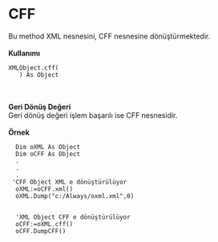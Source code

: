 # CFF

Bu method XML nesnesini, CFF nesnesine dönüştürmektedir.\
\
**Kullanımı**

```
XMLObject.cff(
   ) As Object
```

\
\
**Geri Dönüş Değeri**\
Geri dönüş değeri işlem başarılı ise CFF nesnesidir.\
\
**Örnek**

```
  Dim oXML As Object
  Dim oCFF As Object
  .
  .
  .
 'CFF Object XML e dönüştürülüyor
  oXML:=oCFF.xml()
  oXML.Dump("c:/Always/oxml.xml",0)
  

  'XML Object CFF e dönüştürülüyor
  oCFF:=oXML.cff()
  oCFF.DumpCFF()
```
